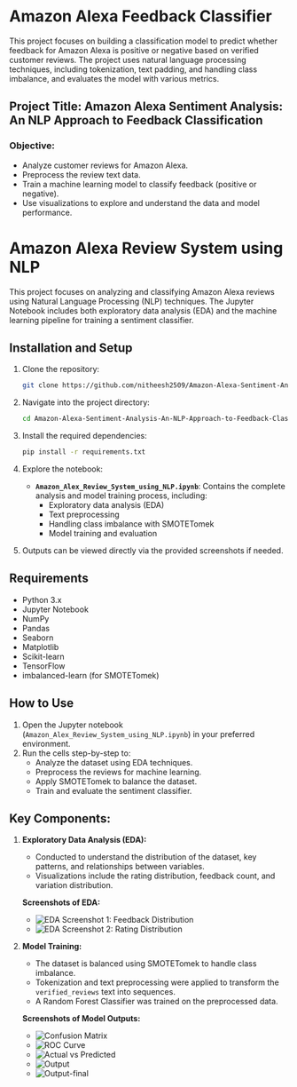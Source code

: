 # Amazon Alexa Feedback Classifier

This project focuses on building a classification model to predict whether feedback for Amazon Alexa is positive or negative based on verified customer reviews. The project uses natural language processing techniques, including tokenization, text padding, and handling class imbalance, and evaluates the model with various metrics.

## Project Title: **Amazon Alexa Sentiment Analysis: An NLP Approach to Feedback Classification**

### Objective:
- Analyze customer reviews for Amazon Alexa.
- Preprocess the review text data.
- Train a machine learning model to classify feedback (positive or negative).
- Use visualizations to explore and understand the data and model performance.

# Amazon Alexa Review System using NLP

This project focuses on analyzing and classifying Amazon Alexa reviews using Natural Language Processing (NLP) techniques. The Jupyter Notebook includes both exploratory data analysis (EDA) and the machine learning pipeline for training a sentiment classifier.

## Installation and Setup

1. Clone the repository:
    ```bash
    git clone https://github.com/nitheesh2509/Amazon-Alexa-Sentiment-Analysis-An-NLP-Approach-to-Feedback-Classification.git
    ```

2. Navigate into the project directory:
    ```bash
    cd Amazon-Alexa-Sentiment-Analysis-An-NLP-Approach-to-Feedback-Classification
    ```

3. Install the required dependencies:
    ```bash
    pip install -r requirements.txt
    ```

4. Explore the notebook:
    - **`Amazon_Alex_Review_System_using_NLP.ipynb`**: Contains the complete analysis and model training process, including:
      - Exploratory data analysis (EDA)
      - Text preprocessing
      - Handling class imbalance with SMOTETomek
      - Model training and evaluation

5. Outputs can be viewed directly via the provided screenshots if needed.

## Requirements

- Python 3.x
- Jupyter Notebook
- NumPy
- Pandas
- Seaborn
- Matplotlib
- Scikit-learn
- TensorFlow
- imbalanced-learn (for SMOTETomek)

## How to Use

1. Open the Jupyter notebook (`Amazon_Alex_Review_System_using_NLP.ipynb`) in your preferred environment.
2. Run the cells step-by-step to:
    - Analyze the dataset using EDA techniques.
    - Preprocess the reviews for machine learning.
    - Apply SMOTETomek to balance the dataset.
    - Train and evaluate the sentiment classifier.

## Key Components:

1. **Exploratory Data Analysis (EDA):**
   - Conducted to understand the distribution of the dataset, key patterns, and relationships between variables.
   - Visualizations include the rating distribution, feedback count, and variation distribution.

   **Screenshots of EDA:**
   - ![EDA Screenshot 1: Feedback Distribution](images/feedback.png)
   - ![EDA Screenshot 2: Rating Distribution](images/feddback2.png)

2. **Model Training:**
   - The dataset is balanced using SMOTETomek to handle class imbalance.
   - Tokenization and text preprocessing were applied to transform the `verified_reviews` text into sequences.
   - A Random Forest Classifier was trained on the preprocessed data.

   **Screenshots of Model Outputs:**
   - ![Confusion Matrix](images/confusionmatrix.png)
   - ![ROC Curve](images/Roc.png)
   - ![Actual vs Predicted](images/predicted.png)
   - ![Output](images/output.png)
   - ![Output-final](images/Output_final.png)

